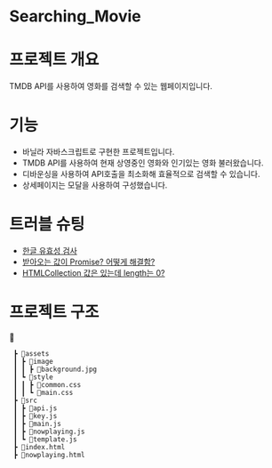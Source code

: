 # Searching_Movie

# 프로젝트 개요

TMDB API를 사용하여 영화를 검색할 수 있는 웹페이지입니다.

# 기능

- 바닐라 자바스크립트로 구현한 프로젝트입니다.
- TMDB API를 사용하여 현재 상영중인 영화와 인기있는 영화 불러왔습니다.
- 디바운싱을 사용하여 API호출을 최소화해 효율적으로 검색할 수 있습니다.
- 상세페이지는 모달을 사용하여 구성했습니다.

# 트러블 슈팅
- [한글 유효성 검사](https://velog.io/@wltn7star/TIL15.-%ED%95%9C%EA%B8%80-%EC%9C%A0%ED%9A%A8%EC%84%B1-%EA%B2%80%EC%82%AC)
- [받아오는 값이 Promise? 어떻게 해결함?](https://velog.io/@wltn7star/TIL17.-%EB%B0%9B%EC%95%84%EC%98%A4%EB%8A%94-%EA%B0%92%EC%9D%B4-Promise-%EC%96%B4%EB%96%BB%EA%B2%8C-%ED%95%B4%EA%B2%B0%ED%95%A8)
- [HTMLCollection 값은 있는데 length는 0?](https://velog.io/@wltn7star/TIL18.-HTMLCollection-%EA%B0%92%EC%9D%80-%EC%9E%88%EB%8A%94%EB%8D%B0-length%EB%8A%94-0)

# 프로젝트 구조
📁
```
 ┣ 📂assets
 ┃ ┣ 📂image
 ┃ ┃ ┣ 📜background.jpg
 ┃ ┗ 📂style
 ┃ ┃ ┣ 📜common.css
 ┃ ┃ ┗ 📜main.css
 ┣ 📂src
 ┃ ┣ 📜api.js
 ┃ ┣ 📜key.js
 ┃ ┣ 📜main.js
 ┃ ┣ 📜nowplaying.js
 ┃ ┗ 📜template.js
 ┣ 📜index.html
 ┣ 📜nowplaying.html
```
